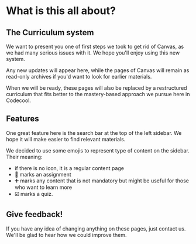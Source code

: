 # What is this all about?

## The Curriculum system

We want to present you one of first steps we took to get rid of Canvas, as we had many serious issues with it. We hope you'll enjoy using this new system.

Any new updates will appear here, while the pages of Canvas will remain as read-only archives if you'd want to look for earlier materials.

When we will be ready, these pages will also be replaced by a restructured curriculum that fits better to the mastery-based approach we pursue here in Codecool.

## Features

One great feature here is the search bar at the top of the left sidebar. We hope it will make easier to find relevant materials.

We decided to use some emojis to represent type of content on the sidebar. Their meaning:

* if there is no icon, it is a regular content page
* :hammer: marks an assignment
* :heavy_plus_sign: marks any content that is not mandatory but might be useful for those who want to learn more
* :ballot_box_with_check: marks a quiz.

## Give feedback!

If you have any idea of changing anything on these pages, just contact us. We'll be glad to hear how we could improve them.
